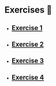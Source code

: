 # Exercises 📓

* ## [Exercise 1](ex1/)
* ## [Exercise 2](ex2/README.md#exercise-2-)
* ## [Exercise 3](ex3/README.md#exercise-3-)
* ## [Exercise 4](ex4/README.md#exercise-4-)

